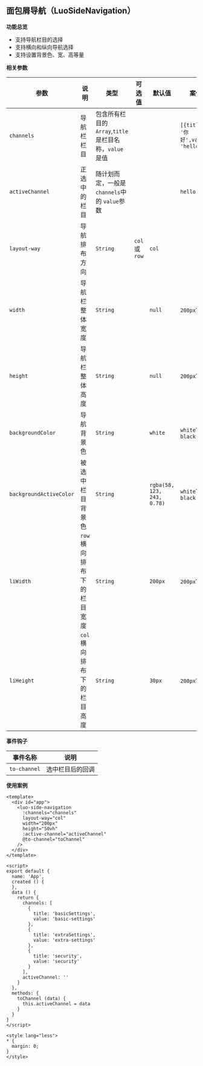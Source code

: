 ## 面包屑导航（LuoSideNavigation）

**功能总览**

* 支持导航栏目的选择
* 支持横向和纵向导航选择
* 支持设置背景色、宽、高等量

**相关参数**

| 参数                      | 说明                        | 类型                                                        | 可选值            | 默认值                       | 案例                                  |
| ------------------------- | --------------------------- | ----------------------------------------------------------- | ----------------- | ---------------------------- | ------------------------------------- |
| `channels`              | 导航栏栏目                  | 包含所有栏目的 `Array`,`title`是栏目名称，`value`是值 |                   |                              | `[{title: '你好',value: 'hello'}}]` |
| `activeChannel`         | 正选中的栏目                | 随计划而定，一般是 `channels`中的 `value`参数           |                   |                              | `hello`                             |
| `layout-way`            | 导航排布方向                | `String`                                                  | `col`或 `row` | `col`                      |                                       |
| `width`                 | 导航栏整体宽度              | `String`                                                  |                   | `null`                     | `200px`?`100%`                   |
| `height`                | 导航栏整体高度              | `String`                                                  |                   | `null`                     | `200px`?`100%`                   |
| `backgroundColor`       | 导航背景色                  | `String`                                                  |                   | `white`                    | `white`?`black`                  |
| `backgroundActiveColor` | 被选中栏目背景色            | `String`                                                  |                   | `rgba(58, 123, 243, 0.78)` | `white`?`black`                  |
| `liWidth`               | `row`横向排布下的栏目宽度 | `String`                                                  |                   | `200px`                    | `200px`?`100%`                   |
| `liHeight`              | `col`横向排布下的栏目高度 | `String`                                                  |                   | `30px`                     | `200px`?`100%`                   |



**事件钩子**

| 事件名称       | 说明             |
| -------------- | ---------------- |
| `to-channel` | 选中栏目后的回调 |

**使用案例**

```
<template>
  <div id="app">
    <luo-side-navigation
      :channels="channels"
      layout-way="col"
      width="200px"
      height="50vh"
      :active-channel="activeChannel"
      @to-channel="toChannel"
    />
  </div>
</template>

<script>
export default {
  name: 'App',
  created () {
  },
  data () {
    return {
      channels: [
        {
          title: 'basicSettings',
          value: 'basic-settings'
        },
        {
          title: 'extraSettings',
          value: 'extra-settings'
        },
        {
          title: 'security',
          value: 'security'
        }
      ],
      activeChannel: ''
    }
  },
  methods: {
    toChannel (data) {
      this.activeChannel = data
    }
  }
}
</script>

<style lang="less">
* {
  margin: 0;
}
</style>
```
